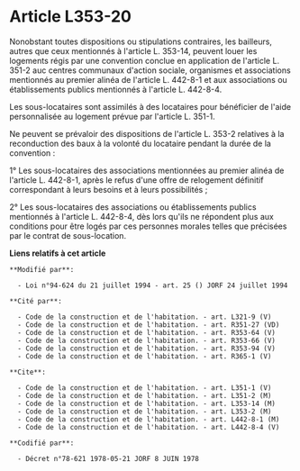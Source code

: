 # Article L353-20

Nonobstant toutes dispositions ou stipulations contraires, les bailleurs, autres que ceux mentionnés à l'article L. 353-14,
peuvent louer les logements régis par une convention conclue en application de l'article L. 351-2 auc centres communaux
d'action sociale, organismes et associations mentionnés au premier alinéa de l'article L. 442-8-1 et aux associations ou
établissements publics mentionnés à l'article L. 442-8-4.

Les sous-locataires sont assimilés à des locataires pour bénéficier de l'aide personnalisée au logement prévue par l'article
L. 351-1.

Ne peuvent se prévaloir des dispositions de l'article L. 353-2 relatives à la reconduction des baux à la volonté du locataire
pendant la durée de la convention :

1° Les sous-locataires des associations mentionnées au premier alinéa de l'article L. 442-8-1, après le refus d'une offre de
relogement définitif correspondant à leurs besoins et à leurs possibilités ;

2° Les sous-locataires des associations ou établissements publics mentionnés à l'article L. 442-8-4, dès lors qu'ils ne
répondent plus aux conditions pour être logés par ces personnes morales telles que précisées par le contrat de sous-location.

**Liens relatifs à cet article**

	**Modifié par**:

	  - Loi n°94-624 du 21 juillet 1994 - art. 25 () JORF 24 juillet 1994

	**Cité par**:

	  - Code de la construction et de l'habitation. - art. L321-9 (V)
	  - Code de la construction et de l'habitation. - art. R351-27 (VD)
	  - Code de la construction et de l'habitation. - art. R353-64 (V)
	  - Code de la construction et de l'habitation. - art. R353-66 (V)
	  - Code de la construction et de l'habitation. - art. R353-94 (V)
	  - Code de la construction et de l'habitation. - art. R365-1 (V)

	**Cite**:

	  - Code de la construction et de l'habitation. - art. L351-1 (V)
	  - Code de la construction et de l'habitation. - art. L351-2 (M)
	  - Code de la construction et de l'habitation. - art. L353-14 (M)
	  - Code de la construction et de l'habitation. - art. L353-2 (M)
	  - Code de la construction et de l'habitation. - art. L442-8-1 (M)
	  - Code de la construction et de l'habitation. - art. L442-8-4 (V)

	**Codifié par**:

	  - Décret n°78-621 1978-05-21 JORF 8 JUIN 1978
